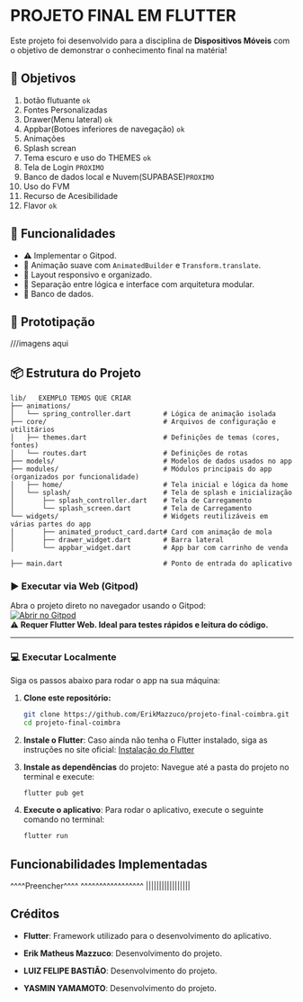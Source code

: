 # PROJETO FINAL EM FLUTTER

Este projeto foi desenvolvido para a disciplina de **Dispositivos Móveis** com o objetivo de demonstrar o conhecimento final na matéria!

## 🎯 Objetivos

1. botão flutuante `ok`
2. Fontes Personalizadas
3. Drawer(Menu lateral) `ok`
4. Appbar(Botoes inferiores de navegação) `ok`
5. Animações
6. Splash screan
7. Tema escuro e uso do THEMES `ok`
8. Tela de Login `PROXIMO`
9. Banco de dados local e Nuvem(SUPABASE)`PROXIMO`
10. Uso do FVM
11. Recurso de Acesibilidade
12. Flavor `ok`

## 🧠 Funcionalidades

- ⚠️ Implementar o Gitpod.
- 🔁 Animação suave com `AnimatedBuilder` e `Transform.translate`.
- 📱 Layout responsivo e organizado.
- 🧼 Separação entre lógica e interface com arquitetura modular.
- 🎲 Banco de dados.
## 📜 Prototipação

  ///imagens aqui

## 📦 Estrutura do Projeto
```
lib/   EXEMPLO TEMOS QUE CRIAR
├── animations/
│   └── spring_controller.dart        # Lógica de animação isolada
├── core/                             # Arquivos de configuração e utilitários
│   ├── themes.dart                   # Definições de temas (cores, fontes)
│   └── routes.dart                   # Definições de rotas
├── models/                           # Modelos de dados usados no app
├── modules/                          # Módulos principais do app (organizados por funcionalidade)
│   ├── home/                         # Tela inicial e lógica da home
│   └── splash/                       # Tela de splash e inicialização
│       ├── splash_controller.dart    # Tela de Carregamento
│       └── splash_screen.dart        # Tela de Carregamento
└── widgets/                          # Widgets reutilizáveis em várias partes do app
│       ├── animated_product_card.dart# Card com animação de mola
│       ├── drawer_widget.dart        # Barra lateral
│       └── appbar_widget.dart        # App bar com carrinho de venda

├── main.dart                         # Ponto de entrada do aplicativo
```

### ▶️ Executar via Web (Gitpod)

Abra o projeto direto no navegador usando o Gitpod:  
[![Abrir no Gitpod](https://gitpod.io/button/open-in-gitpod.svg)](https://gitpod.io/#https://github.com/ErikMazzuco/projeto-final-coimbra)  
⚠️ **Requer Flutter Web. Ideal para testes rápidos e leitura do código.**

---

### 💻 Executar Localmente

Siga os passos abaixo para rodar o app na sua máquina:

1. **Clone este repositório:**

   ```bash
   git clone https://github.com/ErikMazzuco/projeto-final-coimbra.git
   cd projeto-final-coimbra
   ```

2. **Instale o Flutter**:
    Caso ainda não tenha o Flutter instalado, siga as instruções no site oficial: [Instalação do Flutter](https://flutter.dev/docs/get-started/install)

3. **Instale as dependências** do projeto:
    Navegue até a pasta do projeto no terminal e execute:
    ```bash
    flutter pub get
    ```

4. **Execute o aplicativo**:
    Para rodar o aplicativo, execute o seguinte comando no terminal:
    ```bash
    flutter run
    ```

## Funcionabilidades Implementadas

^^^^Preencher^^^^
^^^^^^^^^^^^^^^^^
|||||||||||||||||

## Créditos
- **Flutter**: Framework utilizado para o desenvolvimento do aplicativo.

- **Erik Matheus Mazzuco**: Desenvolvimento do projeto.
- **LUIZ FELIPE BASTIÃO**: Desenvolvimento do projeto.
- **YASMIN YAMAMOTO**: Desenvolvimento do projeto.